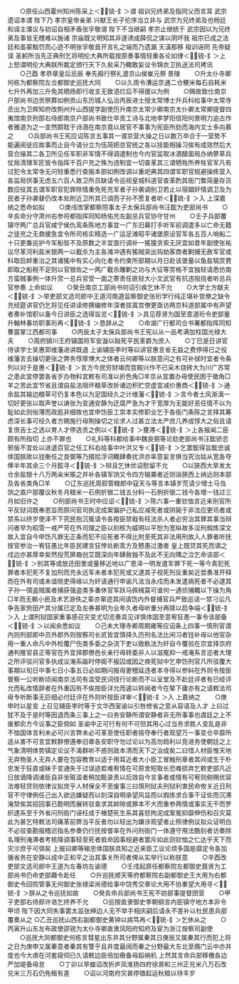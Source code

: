 <!-- { "loadSidebar": true } -->
　　○原任山西霍州知州陈采上＜锍-釒＞谓  祖训兄终弟及指同父而言耳  武宗遗诏本谓  陛下乃  孝宗皇帝亲弟  兴献王长子伦序当立非与  武宗为兄终弟及也杨廷和误主濮议与初诏自相矛盾张孚敬谓  陛下不当继嗣  孝宗止继统于  武宗因以为兄终弟及事皆无稽难以施诸  宗庙既又明知其非遂诱成薛侃之谋以阴坏我  祖宗已成之法廷和虽蒙黜罚而心迹不明张孚敬首开言礼之端而乃遗漏  天潢那移  祖训诬罔  先帝疑误  圣躬所当先正典刑乞将明伦大典所载按原奏事情轻重各论如律＜锍-釒＞上  上怒谓明伦大典朕所裁定颁行天下久矣采乃輙敢妄议令锦衣卫执送法司拷讯
　　○己酉  孝恭章皇后忌辰  奉先殿行祭礼遣京山侯崔元祭  景陵
　　○升太仆寺卿何栋为都察院左佥都御史巡抚大同
　　○以久雨令漕运京通二仓粳米每石自耗米七升外再加三升免其晒扬即行收支无致浥烂后不得援以为例
　　○赐故致仕南京户部尚书边贡祭葬如例贡山东历城人弘治丙辰进士授太常博士升兵科给事中太常寺丞出为卫辉知府改荆州升山西提学副使历升南京太常少卿南京太仆卿太常卿提督四夷馆南京刑部右侍郎南京户部尚书致仕卒贡工诗与北地李梦阳信阳何景明力追古作者雅道为之一变然颇耽于诗酒在南京竟以居官不事事为宪臣所劾而海内文士多向慕之
　　○兵部尚书王宪应诏陈言五事其一谓京营大操之日以数万卒合于一营势不能遍阅徒应故事而止自今请分立为伍简把总官统之各以技能相操习俟有成效然后大营合操其二各卫所见任军职非军情不得调遣制也今内官监取冰酒醋面局办纳蓼草兵仗局清理军匠皆令指挥千百户充之殊为违制宜一切查革其三谓牺牲所养牲官军凡有过犯令太常寺无问轻重悉行查报本部如例改调以重祀典其四谓军职官规避操练营入各监局供事无虑五六百人致卫所员缺请令巡视皇城科道官查革酌其衙门繁简量存员数应役其五谓军职官犯罪除情重免死充军者子孙袭调别卫若止以宿娼奸情调卫及为民者子孙袭替仍改本处附近卫所其已调而子孙不愿复者听＜锍-釒＞入  上深嘉纳之悉命如拟
　　○庚戌改掌都察院事太子太保兵部尚书汪鋐为吏部尚书
　　○辛亥命分守肃州右参将都指挥同知杨佑充左副总兵官协守甘州
　　○壬子兵部覆镇守两广总兵官咸宁侯仇鸾条陈地方事宜一广东旧募打手听军前调遣多以亡命无籍之徒充之无救缓急宜令所司核实精选一广运足滩昭平诸堡原设官军各五百人哨船二十只更番巡护今军船皆不及原数之半宜亟行调补一猺獞贪索无厌宜如昔年副使张祐议尽革河利盐米银两一以截杀为主各滩冲遇有猺贼突出钩劫客商者剿捕无赦军官或科取启衅重治之其诸猺中有实心向化者令约束所部期以月日赴该堡量以鱼盐犒赏费即取之船税不足则以官银佐之一两广截杀雕剿之功与大征等赏格不宜独轻请悉仿南方蛮贼事例一体升赏一总兵官受一面之寄责任匪轻大小文武官有抗违阻挠者听总兵官参奏  上命如议
　　○癸丑南京工部尚书何诏引疾乞休不允
　　○大学士方献夫＜锍-釒＞举吏部文选司郎中王道河南道监察御史张珩学行纯正堪补宫僚之缺令充经筵讲官仍乞将见任讲读修撰编修年深者拔寘宫僚更亟访两京科道部属中有声望者奏补馆职以备今日讲臣之选得旨览＜锍-釒＞具见荐贤为国至意道珩令吏部量升翰林春坊职事珩再＜锍-釒＞恳辞从之
　　○命湖广行都司佥书署都指挥同知曹震掌江西都司事
　　○丙辰太子太保兵部尚书王宪以从一品考满加柱国光禄大夫
　　○周府頴川王府镇国将军安漩以敺死平民革爵为庶人
　　○丁巳是日讲官侍读学士吴惠郭维藩进讲既退  上谕辅臣李时等曰讲官惠言省无益之费停得已之役维藩言去操切更张之弊务惇厚博大之体者云何卿等以朕意问之有可补捄时宜者令条列以对于是惠＜锍-釒＞言方今民穷财竭而宫殿兴作不已采木烧砖大为川广苏常之患此宜停罢各省岁办物料宜敕有司准以折色角□羊京从宜置办毋使民困于徵角□羊之苦此宜节省且谓自盐法阻坏粮草改折诸边积贮空虚宜减价惠商＜锍-釒＞通余盐其输边粮草可仍复本色以为足国经久之计维藩＜锍-釒＞言今者士风渐漓一切好更张以取声誉以诪张为变通安静为迂腐严急为才干宽厚为无能好恶任情不以为耻如此则俗薄而政厖非细故也宜申饬臣工崇本实修职业乞于各衙门条陈之言择其筹虑深长事可经久者方赐施行毋狥操切之论求人过甚立法太严庶几养成惇大之俗且请复庶吉士之选以育人才停选贡之例以＜锍-釒＞壅滞＜锍-釒＞上各报闻二臣颇有所指切  上亦不罪也
　　○礼科等科都给事中魏良弼等论劾吏部尚书汪鋐骄恣邪佞不宜处以进退百官之任工科右给事中叶洪又专＜锍-釒＞乞罢鋐得旨鋐忠诚体国朕故以铨衡任之良弼等乃掇拾浮词輙肆奏扰洪亦率意妄言俱当究治姑从宽各夺俸半年其余三个月鋐寻＜锍-釒＞辩且乞休优诏慰留不允
　　○以狭西大旱发太仓余盐银十八万两籴米赈之并补各镇军饷又令四方输粟者近则诣狭西上纳远则本部及各省类角□羊
　　○辽东巡抚周叙管粮郎中寇天与等言本镇岁荒请少增士马刍饷之直户部覆议秋冬月粮米一石例折银二钱五分料一石例折银二钱今各增一钱过三月如旧许之
　　○刑部尚书王时中应诏＜锍-釒＞陈六事一重钦恤言近来刑官所平反狱词既奉恩旨而原问官司执泥成案偏护己私应减死者或阴毙于非法应更讯者或禁系以终岁使泽不下究民抱沉冤请令各按臣禁戢有枉法杀人者必穷治其罪其事当辩问者早为昭雪一戒严苛在外司理之臣以刻核为威明以平恕为宽纵故多淫刑煆炼深文故入宜自今申饬凡罪无正条而犯不应死者不得比附至死其非法用刑故入人罪者听抚按官参治一宥狂愚比年臣民建言狂悖处断乖方及戆愚过激者  皇上既贷其死而谪之戍边亦甚厚幸矣然投荒屏裔创艾既深向年肆赦独不及此不无向隅之泣乞命该部＜锍-釒＞别其等或放还田里或量移近地以广恩泽一明发遣军罪下死一等今真犯死罪者本犯死不复加刑而充永远军未者本犯死或又逮其子视死刑反重矣近尝奏准开释而在外有司或未谙晓吏得缘以为奸请通行申谕凡法当永戍而未发遣病死者不必逮其子孙一弭盗贼属者捕获强盗类多番休官军跃马佩械莫可谁何一遇侦捕輙以下操为角□羊而无赖小民及术艺游佚之辈亦窜迹其间请饬内外督捕官兵严致巡诘一禁刁讼凡争告家赀田产其分属已定及左券甚明为业年久者毋听重分再赎以启争端＜锍-釒＞入  上谓刑狱国家重事感召灾变尤切览奏具见详慎体国至意宥狂愚一事令该部备＜锍-釒＞以闻余悉如议
　　○己未大理寺卿周期雍等应诏条上四事一慎刑官谓内则刑部郎中员外郎外则按察司长贰皆宜慎择久历刑名法比闲习者铨补毋以他官杂用一重人命凡中外检覆尸伤类多委之杂流下吏以致骫法为奸自今覆验在京宜择京府通判推官县正等官在外宜择郡僚邑长亲行毋转委非人以滋冤抑一戒淹系言迩者大理之所评驳问官多执成议淹系踰时停阁不报囚或因之瘐死狱中乞申饬刑官凡所驳覆大事期以旬日中事七日小事五日必如期问报毋更稽延违者本寺得以参紏在外则令按臣督察一公听断顷闻南京法司有滥受民词径行论断而不以呈堂及不赴廷评者有已经评允而私改情辞者在外重囚有不俟按臣详允而遽以转闻者今在辇下庸亦有之请敕法司毋专听断事无巨细必付廷评在外则听按臣详审＜锍-釒＞入  上嘉纳之
　　○庚申时以星变  上召见辅臣李时等于文华西室谕以引咎修省之意从容语及人才  上曰过犹不及于是时等因退而条三事上之一曰务安静所谓安静者非无所事事也虞廷之上不废都俞方今议事之臣倘如  圣谕中正可行有何不可但其用心过当务求胜人变乱是非不恤国体言利未必可兴言弊未必可革至使任职者摇夺奉行者观望万一事变仓卒靡所适从害不可言宜敕群僚遵奉旧章各安职守勿过论以为高勿趋利以竞进务使朝廷之上气象清明体势镇定论议不淆群听不惑则政本清而天下之治成矣二曰惜人材臣惟天地无弃物圣人无弃人要在包容教育以适于用耳近者大小臣工冒触刑章者其间或生于朴忠发于狂直或昧于变通失于过误迹若难宥情在可原舍短取长恐难损弃乞敕吏部凡近日放谪降调诸臣自非坐赃滥者稍加甄录责以后效自今言事者或情有可宥则俯赐优容法难轻贷则依律议拟庶乎人材保全不至废事三曰慎刑狱夫刑狱利害民命攸关近日刑官不守律例任己出入欲远嫌疑而以刻深自明承望风旨而以煆炼求合事干证佐而沉滞淹禁俟其招回事已勘明而展转驳查求其衅隙或罪本不大而重参两情或事实无干而罗织逮系至于外省问刑衙门诬枉成于棰楚死生系其喜怒拘泥成案冤抑靡伸伤和召灾莫此为甚乞特敕法司痛革前弊当平反者勿以轻出为嫌涉观望者止照律例议拟众证明白不必驳查勘报稽迟指名参奏仍行抚按督率在外问刑衙门一体遵守用法酷刻者访奏除名理刑淹滞者考核降调事轻至死者抵命因事规避者罢斥如此则钦恤之仁达乎天下而灾沴庶乎可弭矣  上报曰卿等输忠体国朕具知之近来臣工议论烦多国是靡定令各加循省务在安静以成中正和平之治其事关所司者俾从实举行以称朕意
　　○辛酉改吏部文选司郎中王道为左春坊左谕德
　　○壬戌起原任都察院左都御史聂贤为工部尚书仍命吏部趣令赴任
　　○升巡抚顺天等府都察院右副都御史王大用为右都御史令回院管事无何御史张禄梁尚德给事中饶秀交章论大用不协重望大用寻＜锍-釒＞辞从之令巡抚如故
　　○癸亥命兵部尚书王宪不妨部事提督团营
　　○甲子吏部右侍郎许诰乞终养不允
　　○巡按直隶御史李朝纲言内臣镇守地方本非令甲顷  陛下因大同失事罢太监张绅边人无不举手相庆嗣后请永不差补以杜民患兵部覆奏从之
○乙丑巡抚山西右副都御史黄钟以病笃再＜锍-釒＞乞休从之
　　○丙寅升山东左布政使邵锐为太仆寺卿直隶凤阳府知府及宦为浙江按察司副使
　　○巡抚大同都御史何栋言彗星出东井其分野属秦其日庚辰又属秦其行而犯上将之日为庚申又属秦意者秦其有警乎且井度最阔而秦之分野最大东北至鴈门云中亦井度也今大虏在河套窥伺已久请敕边臣倍加儆备毋蹈祸机  上然其言命兵部移檄各边严加堤备毋怠
　　○丁卯以旱蝗诏改折庐凤淮扬四府徐滁和三州正兑米八万石改兑米三万石仍免租有差
　　○诏以河南府灾甚停徵起运秋粮以待丰岁
